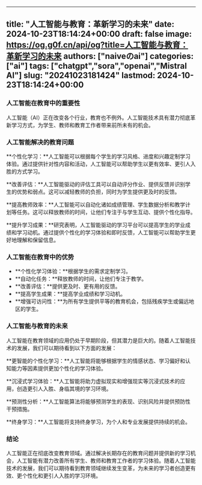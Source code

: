
---
title: "人工智能与教育：革新学习的未来"
date: 2024-10-23T18:14:24+00:00
draft: false
image: https://og.g0f.cn/api/og?title=人工智能与教育：革新学习的未来
authors: ["naiveのai"]
categories: ["ai"]
tags: ["chatgpt","sora","openai","Mistral AI"]
slug: "20241023181424"
lastmod: 2024-10-23T18:14:24+00:00
---
### 人工智能在教育中的重要性

人工智能（AI）正在改变各个行业，教育也不例外。人工智能技术具有潜力彻底革新学习方式，为学生、教师和教育工作者带来前所未有的机会。

### 人工智能解决的教育问题

**个性化学习：**人工智能可以根据每个学生的学习风格、进度和兴趣定制学习体验。通过提供针对性内容和活动，人工智能可以帮助学生以更有效率、更引人入胜的方式学习。

**改善评估：**人工智能驱动的评估工具可以自动评分作业、提供反馈并识别学生的优势和弱点。这可以减轻教师的负担，同时为学生提供更及时的反馈。

**提高教师效率：**人工智能可以自动化诸如成绩管理、学生数据分析和教学计划等任务。这可以释放教师的时间，让他们专注于与学生互动、提供个性化指导。

**提升学习成果：**研究表明，人工智能驱动的学习平台可以提高学生的学业成绩和学习动机。通过提供个性化的学习体验和即时反馈，人工智能可以帮助学生更好地理解和保留信息。

### 人工智能在教育中的优势

* **个性化学习体验：**根据学生的需求定制学习。
* **自动化任务：**释放教师的时间，让他们专注于教学。
* **改善评估：**提供更及时、更有用的反馈。
* **提高学生成果：**提高学业成绩和学习动机。
* **增强可访问性：**为所有学生提供平等的教育机会，包括残疾学生或偏远地区的学生。

### 人工智能与教育的未来

人工智能在教育领域的应用仍处于早期阶段，但其潜力是巨大的。随着人工智能技术的发展，我们可以期待看到以下方面的发展：

**更智能的个性化学习：**人工智能将能够根据学生的情感状态、学习偏好和认知能力等因素提供更加个性化的学习体验。

**沉浸式学习体验：**人工智能将助力虚拟现实和增强现实等沉浸式技术的应用，创造更引人入胜、身临其境的学习环境。

**预测性分析：**人工智能算法将能够预测学生的表现、识别风险并提供预防性干预措施。

**终身学习：**人工智能将支持终身学习，为个人和专业发展提供持续的机会。

### 结论

人工智能正在彻底改变教育领域。通过解决长期存在的教育问题并提供新的学习机会，人工智能有潜力改善所有学生、教师和教育工作者的学习体验。随着人工智能技术的发展，我们可以期待看到教育领域继续发生变革，为未来的学习者创造更有效、更个性化和更引人入胜的学习环境。